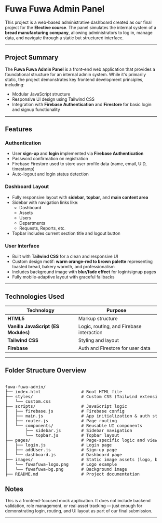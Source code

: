 # Fuwa Fuwa Admin Panel
This project is a web-based administrative dashboard created as our final project for the **Elective course**. The panel simulates the internal system of a **bread manufacturing company**, allowing administrators to log in, manage data, and navigate through a static but structured interface.

---

## Project Summary

The **Fuwa Fuwa Admin Panel** is a front-end web application that provides a foundational structure for an internal admin system. While it's primarily static, the project demonstrates key frontend development principles, including:

- Modular JavaScript structure
- Responsive UI design using Tailwind CSS
- Integration with **Firebase Authentication** and **Firestore** for basic login and signup functionality

---

## Features

### Authentication
- User **sign-up** and **login** implemented via **Firebase Authentication**
- Password confirmation on registration
- Firebase Firestore used to store user profile data (name, email, UID, timestamp)
- Auto-logout and login status detection

### Dashboard Layout
- Fully responsive layout with **sidebar**, **topbar**, and **main content area**
- Sidebar with navigation links like:
  - Dashboard
  - Assets
  - Users
  - Departments
  - Requests, Reports, etc.
- Topbar includes current section title and logout button

### User Interface
- Built with **Tailwind CSS** for a clean and responsive UI
- Custom design motif: **warm orange-red to brown palette** representing toasted bread, bakery warmth, and professionalism
- Includes background image with **blur/fade effect** for login/signup pages
- Fully mobile-adaptive layout with graceful fallbacks

---

## Technologies Used

| Technology | Purpose |
|------------|---------|
| **HTML5** | Markup structure |
| **Vanilla JavaScript (ES Modules)** | Logic, routing, and Firebase interaction |
| **Tailwind CSS** | Styling and layout |
| **Firebase** | Auth and Firestore for user data |

---

## Folder Structure Overview
<pre> 
fuwa-fuwa-admin/
├── index.html                # Root HTML file
├── styles/                   # Custom CSS (Tailwind extensions)
│   └── custom.css
├── scripts/                  # JavaScript logic
│   ├── firebase.js           # Firebase config
│   ├── main.js               # App initialization & auth state management
│   ├── router.js             # Page routing
│   └── components/           # Reusable UI components
│       ├── sidebar.js        # Sidebar navigation
│       └── topbar.js         # Topbar layout
├── pages/                    # Page-specific logic and views
│   ├── login.js              # Login page
│   ├── addUser.js            # Sign-up page
│   └── dashboard.js          # Dashboard page
├── images/                   # Static image assets (logo, backgrounds, etc.)
│   └── fuwafuwa-logo.png     # Logo example
│   └── fuwafuwa-bg.png       # Background image
├── README.md                 # Project documentation  
</pre>



## Notes

This is a frontend-focused mock application. It does not include backend validation, role management, or real asset tracking — just enough for demonstrating login, routing, and UI layout as part of our final submission.

---


